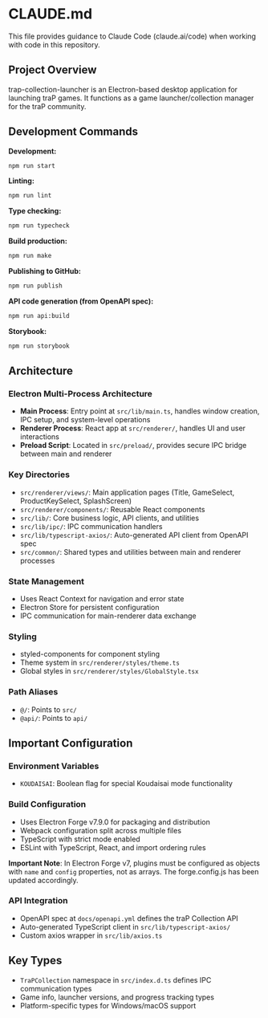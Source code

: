 # CLAUDE.md

This file provides guidance to Claude Code (claude.ai/code) when working with code in this repository.

## Project Overview

trap-collection-launcher is an Electron-based desktop application for launching traP games. It functions as a game launcher/collection manager for the traP community.

## Development Commands

**Development:**

```bash
npm run start
```

**Linting:**

```bash
npm run lint
```

**Type checking:**

```bash
npm run typecheck
```

**Build production:**

```bash
npm run make
```

**Publishing to GitHub:**

```bash
npm run publish
```

**API code generation (from OpenAPI spec):**

```bash
npm run api:build
```

**Storybook:**

```bash
npm run storybook
```

## Architecture

### Electron Multi-Process Architecture

- **Main Process**: Entry point at `src/lib/main.ts`, handles window creation, IPC setup, and system-level operations
- **Renderer Process**: React app at `src/renderer/`, handles UI and user interactions
- **Preload Script**: Located in `src/preload/`, provides secure IPC bridge between main and renderer

### Key Directories

- `src/renderer/views/`: Main application pages (Title, GameSelect, ProductKeySelect, SplashScreen)
- `src/renderer/components/`: Reusable React components
- `src/lib/`: Core business logic, API clients, and utilities
- `src/lib/ipc/`: IPC communication handlers
- `src/lib/typescript-axios/`: Auto-generated API client from OpenAPI spec
- `src/common/`: Shared types and utilities between main and renderer processes

### State Management

- Uses React Context for navigation and error state
- Electron Store for persistent configuration
- IPC communication for main-renderer data exchange

### Styling

- styled-components for component styling
- Theme system in `src/renderer/styles/theme.ts`
- Global styles in `src/renderer/styles/GlobalStyle.tsx`

### Path Aliases

- `@/`: Points to `src/`
- `@api/`: Points to `api/`

## Important Configuration

### Environment Variables

- `KOUDAISAI`: Boolean flag for special Koudaisai mode functionality

### Build Configuration

- Uses Electron Forge v7.9.0 for packaging and distribution
- Webpack configuration split across multiple files
- TypeScript with strict mode enabled
- ESLint with TypeScript, React, and import ordering rules

**Important Note**: In Electron Forge v7, plugins must be configured as objects with `name` and `config` properties, not as arrays. The forge.config.js has been updated accordingly.

### API Integration

- OpenAPI spec at `docs/openapi.yml` defines the traP Collection API
- Auto-generated TypeScript client in `src/lib/typescript-axios/`
- Custom axios wrapper in `src/lib/axios.ts`

## Key Types

- `TraPCollection` namespace in `src/index.d.ts` defines IPC communication types
- Game info, launcher versions, and progress tracking types
- Platform-specific types for Windows/macOS support
